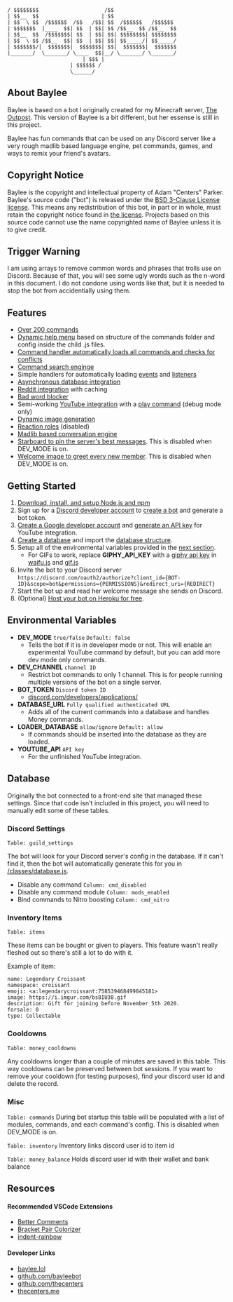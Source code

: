     / $$$$$$$$                     /$$                    
    | $$__  $$                    | $$                    
    | $$  \ $$  /$$$$$$  /$$   /$$| $$  /$$$$$$   /$$$$$$ 
    | $$$$$$$  |____  $$| $$  | $$| $$ /$$__  $$ /$$__  $$
    | $$__  $$  /$$$$$$$| $$  | $$| $$| $$$$$$$$| $$$$$$$$
    | $$  \ $$ /$$__  $$| $$  | $$| $$| $$_____/| $$_____/
    | $$$$$$$/|  $$$$$$$|  $$$$$$$| $$|  $$$$$$$|  $$$$$$$
    |_______/  \_______/ \____  $$|__/ \_______/ \_______/
                            | $$$ |                       
                        | $$$$$$ /                        
                        \______/       


  ## About Baylee

  Baylee is based on a bot I originally created for my Minecraft server, [The Outpost](https://playoutpost.com). This version of Baylee is a bit different, but her essense is still in this project.

  Baylee has fun commands that can be used on any Discord server like a very rough madlib based language engine, pet commands, games, and ways to remix your friend's avatars.

  ## Copyright Notice

  Baylee is the copyright and intellectual property of Adam "Centers" Parker. Baylee's source code ("bot") is released under the [BSD 3-Clause License license](LICENSE). This means any redistribution of this bot, in part or in whole, must retain the copyright notice found in [the license](LICENSE). Projects based on this source code cannot use the name copyrighted name of Baylee unless it is to give credit.
  
  ## Trigger Warning
  
  I am using arrays to remove common words and phrases that trolls use on Discord. Because of that, you will see some ugly words such as the n-word in this document. I do not condone using words like that, but it is needed to stop the bot from accidentially using them.

  ## Features

  - [Over 200 commands](/commands)
  - [Dynamic help menu](/commands/info/help.js) based on structure of the commands folder and config inside the child .js files.
  - [Command handler automatically loads all commands and checks for conflicts](/handlers/classes.js)
  - [Command search enginge](/commands/info/search.js)
  - Simple handlers for automatically loading [events](/handlers/events.js) and [listeners](/handlers/listeners.js)
  - [Asynchronous database integration](/classes/database.js)
  - [Reddit integration](/classes/fetch.js) with caching
  - [Bad word blocker](/listeners/badwords.js)
  - Semi-working [YouTube integration](/classes/music.js) with a [play command](/commands/music/play.js) (debug mode only)
  - [Dynamic image generation](/classes/memeify.js)
  - [Reaction roles](/listeners/autoroles.js) (disabled)
  - [Madlib based conversation engine](/lang/listeners/conversation.json)
  - [Starboard to pin the server's best messages](/listeners/starboard.js). This is disabled when DEV_MODE is on.
  - [Welcome image to greet every new member](/events/onjoin.js). This is disabled when DEV_MODE is on.

  ## Getting Started

  1. [Download, install, and setup Node.js and npm](https://docs.npmjs.com/downloading-and-installing-node-js-and-npm)
  2. Sign up for a [Discord developer account](https://discord.com/developers/applications/) to [create a bot](https://discord.com/developers/docs/intro) and generate a bot token.
  3. [Create a Google developer account](https://console.developers.google.com/apis/credentials) and [generate an API key](https://developers.google.com/youtube/registering_an_application) for YouTube integration.
  4. [Create a database](https://dev.to/prisma/how-to-setup-a-free-postgresql-database-on-heroku-1dc1) and import the [database structure](structure.sql).
  5. Setup all of the environmental variables provided in the [next section](#environmental-variables).
      - For GIFs to work, replace **GIPHY_API_KEY** with a [giphy api key](https://support.giphy.com/hc/en-us/articles/360020283431-Request-A-GIPHY-API-Key) in [waifu.js](/commands/anime/waifu.js) and [gif.js](/commands/fun/gif.js)
  6. Invite the bot to your Discord server
  ```https://discord.com/oauth2/authorize?client_id={BOT-ID}&scope=bot&permissions={PERMISSIONS}&redirect_uri={REDIRECT}```
  7. Start the bot up and read her welcome message she sends on Discord.
  8. (Optional) [Host your bot on Heroku for free](https://shiffman.net/a2z/bot-heroku/).

  ## Environmental Variables

  * **DEV_MODE** ```true/false``` ```Default: false```
    - Tells the bot if it is in developer mode or not. This will enable an experimental YouTube command by default, but you can add more dev mode only commands.
  * **DEV_CHANNEL** ```channel ID```
    - Restrict bot commands to only 1 channel. This is for people running multiple versions of the bot on a single server.
  * **BOT_TOKEN** ```Discord token ID```
    - [discord.com/developers/applications/](https://discord.com/developers/applications/)
  * **DATABASE_URL** ```Fully qualified authenticated URL```
    - Adds all of the current commands into a database and handles Money commands.
  * **LOADER_DATABASE** ```allow/ignore``` ```Default: allow```
    - If commands should be inserted into the database as they are loaded.
  * **YOUTUBE_API** ```API key```
    - For the unfinished YouTube integration.

  ## Database

  Originally the bot connected to a front-end site that managed these settings. Since that code isn't included in this project, you will need to manually edit some of these tables. 
  
  ### Discord Settings
  
  ```Table: guild_settings```

  The bot will look for your Discord server's config in the database. If it can't find it, then the bot will automatically generate this for you  in [/classes/database.js](/classes/database.js).

  * Disable any command  ```Column: cmd_disabled```
  * Disable any command module ```Column: mods_enabled```
  * Bind commands to Nitro boosting ```Column: cmd_nitro```

  ### Inventory Items
  
  ```Table: items```

  These items can be bought or given to players. This feature wasn't really fleshed out so there's still a lot to do with it.

  Example of item:
  ```
  name: Legendary Croissant
  namespace: croissant
  emoji: <a:legendarycroissant:758539468499845181>
  image: https://i.imgur.com/bs8IU38.gif
  description: Gift for joining before November 5th 2020.
  forsale: 0
  type: Collectable
  ```

  ### Cooldowns
```Table: money_cooldowns```

  Any cooldowns longer than a couple of minutes are saved in this table. This way cooldowns can be preserved between bot sessions. If you want to remove your cooldown (for testing purposes), find your discord user id and delete the record.

  ### Misc

  ```Table: commands``` During bot startup this table will be populated with a list of modules, commands, and each command's config. This is disabled when DEV_MODE is on.

  ```Table: inventory``` Inventory links discord user id to item id 

  ```Table: money_balance``` Holds discord user id with their wallet and bank balance 
  
  ## Resources

  #### Recommended VSCode Extensions

  * [Better Comments](https://marketplace.visualstudio.com/items?itemName=OmarRwemi.BetterComments)
  * [Bracket Pair Colorizer](https://marketplace.visualstudio.com/items?itemName=CoenraadS.bracket-pair-colorizer)
  * [indent-rainbow](https://marketplace.visualstudio.com/items?itemName=oderwat.indent-rainbow)

  #### Developer Links

  * [baylee.lol](https://baylee.lol)
  * [github.com/bayleebot](https://github.com/bayleebot)
  * [github.com/thecenters](https://github.com/thecenters)
  * [thecenters.me](https://thecenters.me)

